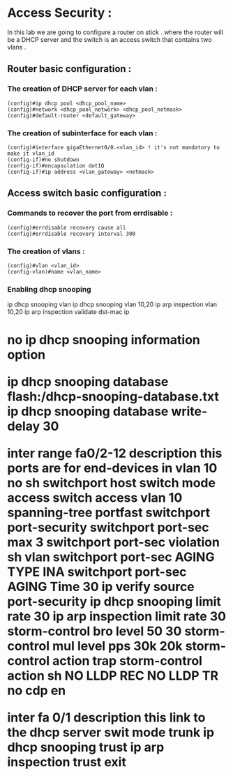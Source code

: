 # Access Security :
In this lab we are going to configure a router on stick . where the router will be a DHCP server and the switch is an access switch that contains two vlans .

## Router basic configuration :
### The creation of DHCP server for each vlan :
```
(config)#ip dhcp pool <dhcp_pool_name>
(config)#network <dhcp_pool_network> <dhcp_pool_netmask>
(config)#default-router <default_gateway>
```
### The creation of subinterface for each vlan :
```
(config)#interface gigaEthernet0/0.<vlan_id> ! it's not mandatory to make it vlan_id
(config-if)#no shutdown
(config-if)#encapsulation dot1Q
(config-if)#ip address <vlan_gateway> <netmask>
```

## Access switch basic configuration :
### Commands to recover the port from errdisable :
```
(config)#errdisable recovery cause all 
(config)#errdisable recovery interval 300
```
### The creation of vlans : 
```
(config)#vlan <vlan_id>
(config-vlan)#name <vlan_name>
```
### Enabling dhcp snooping  
ip dhcp snooping vlan 
ip dhcp snooping vlan 10,20
ip arp inspection vlan 10,20
ip arp inspection validate dst-mac ip <h1><h1>
no ip dhcp snooping information option 

ip dhcp snooping database flash:/dhcp-snooping-database.txt
ip dhcp snooping database write-delay 30 


inter range fa0/2-12 
description this ports are for end-devices in vlan 10  
no sh 
switchport host
switch mode access 
switch access vlan 10
spanning-tree portfast
switchport port-security
switchport port-sec max 3
switchport port-sec violation sh vlan
switchport port-sec AGING TYPE INA
switchport port-sec AGING Time 30
ip verify source port-security
ip dhcp snooping limit rate 30
ip arp inspection limit rate 30
storm-control bro level 50 30
storm-control mul level pps 30k 20k
storm-control action trap
storm-control action sh
NO LLDP REC
NO LLDP TR
no cdp en


inter fa 0/1
description this link to the dhcp server
swit mode trunk 
ip dhcp snooping trust
ip arp inspection trust
exit
